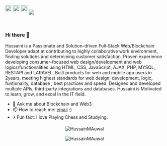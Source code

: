 <a href="https://www.instagram.com/hussainmauwal01/">
  <img align="left" alt="Hussain's Instagram" width="22px" src="https://raw.githubusercontent.com/hussainweb/hussainweb/main/icons/instagram.png" />
</a>
<a href="https://www.twitter.com/HussainMAuwal">
  <img align="left" alt="Hussaini Muhammad Auwal | Twitter" width="22px" src="https://raw.githubusercontent.com/peterthehan/peterthehan/master/assets/twitter.svg" />
</a>
<a href="https://www.linkedin.com/in/hussainmauwal/">
  <img align="left" alt="Hussain's LinkedIN" width="22px" src="https://raw.githubusercontent.com/peterthehan/peterthehan/master/assets/linkedin.svg" />
</a>

![](https://visitor-badge.glitch.me/badge?page_id=blackalbino01.blackalbino01)

<br />



### Hi there 👋


Hussaini is a Passionate and Solution-driven Full-Stack Web/Blockchain Developer adapt at contributing to highly collaborative work environment, finding solutions and determining customer satisfaction. Proven experience developing consumer-focused web design/development and web logics/functionalities using HTML, CSS, JavaScript, AJAX, PHP, MYSQL, RESTAPI and LARAVEL. Built products for web and mobile app users in 2years, meeting highest standards for web design, development, logic, funtionality, database , best practices and speed. Designed and developed multiple APIs, third-party integrations and databases. Hussaini is Motivated to learn, grow, and excel in the IT field.

- 💬 Ask me about Blockchain and Web3
- 📫 How to reach me: [email](mailto:hauwal4969@gmail.com) :)
- ⚡ Fun fact: I love Playing Chess and Studying.


<p align="center"> <img src="https://github-readme-stats.vercel.app/api?username=blackalbino01&show_icons=true&theme=gotham" alt="HussainMAuwal" />
  
<p align="center"> <img src="https://github-readme-stats.vercel.app/api/top-langs/?username=blackalbino01&langs_count=7&show_icons=true&theme=gotham" alt="HussainMAuwal" />




